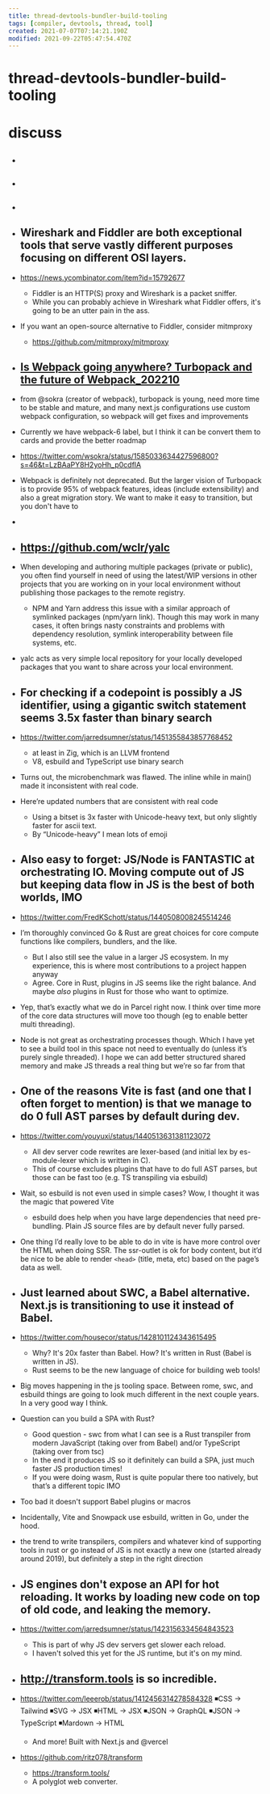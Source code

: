 ```yaml
---
title: thread-devtools-bundler-build-tooling
tags: [compiler, devtools, thread, tool]
created: 2021-07-07T07:14:21.190Z
modified: 2021-09-22T05:47:54.470Z
---
```


# thread-devtools-bundler-build-tooling

# discuss

- ## 

- ## 

- ## 

- ## Wireshark and Fiddler are both exceptional tools that serve vastly different purposes focusing on different OSI layers. 
- https://news.ycombinator.com/item?id=15792677
  - Fiddler is an HTTP(S) proxy and Wireshark is a packet sniffer. 
  - While you can probably achieve in Wireshark what Fiddler offers, it's going to be an utter pain in the ass.
- If you want an open-source alternative to Fiddler, consider mitmproxy
  - https://github.com/mitmproxy/mitmproxy


- ## [Is Webpack going anywhere? Turbopack and the future of Webpack_202210](https://github.com/webpack/webpack/discussions/16418)
- from @sokra (creator of webpack), turbopack is young, need more time to be stable and mature, and many next.js configurations use custom webpack configuration, so webpack will get fixes and improvements

- Currently we have webpack-6 label, but I think it can be convert them to cards and provide the better roadmap

- https://twitter.com/wsokra/status/1585033634427596800?s=46&t=LzBAaPY8H2yoHh_p0cdflA
- Webpack is definitely not deprecated. But the larger vision of Turbopack is to provide 95% of webpack features, ideas (include extensibility) and also a great migration story. We want to make it easy to transition, but you don't have to
- 

- ## https://github.com/wclr/yalc
- When developing and authoring multiple packages (private or public), you often find yourself in need of using the latest/WIP versions in other projects that you are working on in your local environment without publishing those packages to the remote registry. 
  - NPM and Yarn address this issue with a similar approach of symlinked packages (npm/yarn link). Though this may work in many cases, it often brings nasty constraints and problems with dependency resolution, symlink interoperability between file systems, etc.
- yalc acts as very simple local repository for your locally developed packages that you want to share across your local environment.

- ## For checking if a codepoint is possibly a JS identifier, using a gigantic switch statement seems 3.5x faster than binary search 
- https://twitter.com/jarredsumner/status/1451355843857768452
  - at least in Zig, which is an LLVM frontend
  - V8, esbuild and TypeScript use binary search
- Turns out, the microbenchmark was flawed. The inline while in main() made it inconsistent with real code. 
- Here’re updated numbers that are consistent with real code
  - Using a bitset is 3x faster with Unicode-heavy text, but only slightly faster for ascii text.
  - By “Unicode-heavy” I mean lots of emoji

- ## Also easy to forget: JS/Node is FANTASTIC at orchestrating IO. **Moving compute out of JS but keeping data flow in JS** is the best of both worlds, IMO
- https://twitter.com/FredKSchott/status/1440508008245514246
- I’m thoroughly convinced Go & Rust are great choices for core compute functions like compilers, bundlers, and the like. 
  - But I also still see the value in a larger JS ecosystem. In my experience, this is where most contributions to a project happen anyway
  - Agree. Core in Rust, plugins in JS seems like the right balance. And maybe _also_ plugins in Rust for those who want to optimize.
- Yep, that’s exactly what we do in Parcel right now. I think over time more of the core data structures will move too though (eg to enable better multi threading).
- Node is not great as orchestrating processes though. Which I have yet to see a build tool in this space not need to eventually do (unless it’s purely single threaded). I hope we can add better structured shared memory and make JS threads a real thing but we’re so far from that

- ## One of the reasons Vite is fast (and one that I often forget to mention) is that we manage to do 0 full AST parses by default during dev. 
- https://twitter.com/youyuxi/status/1440513631381123072
  - All dev server code rewrites are lexer-based (and initial lex by es-module-lexer which is written in C).
  - This of course excludes plugins that have to do full AST parses, but those can be fast too (e.g. TS transpiling via esbuild)
- Wait, so esbuild is not even used in simple cases? Wow, I thought it was the magic that powered Vite
  - esbuild does help when you have large dependencies that need pre-bundling. Plain JS source files are by default never fully parsed.
- One thing I’d really love to be able to do in vite is have more control over the HTML when doing SSR. The ssr-outlet is ok for body content, but it’d be nice to be able to render `<head>` (title, meta, etc) based on the page’s data as well.

- ## Just learned about SWC, a Babel alternative. Next.js is transitioning to use it instead of Babel. 
- https://twitter.com/housecor/status/1428101124343615495
  - Why? It's 20x faster than Babel. How? It's written in Rust (Babel is written in JS).
  - Rust seems to be the new language of choice for building web tools!
- Big moves happening in the js tooling space. Between rome, swc, and esbuild things are going to look much different in the next couple years. In a very good way I think.
- Question can you build a SPA with Rust?
  - Good question - swc from what I can see is a Rust transpiler from modern JavaScript (taking over from Babel) and/or TypeScript (taking over from tsc)
  - In the end it produces JS so it definitely can build a SPA, just much faster JS production times!
  - If you were doing wasm, Rust is quite popular there too natively, but that’s a different topic IMO
- Too bad it doesn't support Babel plugins or macros
- Incidentally, Vite and Snowpack use esbuild, written in Go, under the hood. 
- the trend to write transpilers, compilers and whatever kind of supporting tools in rust or go instead of JS is not exactly a new one (started already around 2019), but definitely a step in the right direction

- ## JS engines don't expose an API for hot reloading. It works by loading new code on top of old code, and leaking the memory.
- https://twitter.com/jarredsumner/status/1423156334564843523
  - This is part of why JS dev servers get slower each reload. 
  - I haven't solved this yet for the JS runtime, but it's on my mind.

- ## http://transform.tools is so incredible.
- https://twitter.com/leeerob/status/1412456314278584328
  ◾️CSS → Tailwind
  ◾️SVG → JSX
  ◾️HTML → JSX
  ◾️JSON → GraphQL
  ◾️JSON → TypeScript
  ◾️Mardown → HTML
  - And more! Built with Next.js and @vercel
- https://github.com/ritz078/transform
  - https://transform.tools/
  - A polyglot web converter.
